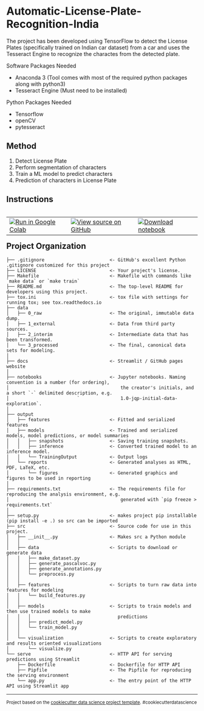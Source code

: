 Automatic-License-Plate-Recognition-India
==============================

The project has been developed using TensorFlow to detect the License Plates (specifically trained on Indian car dataset) from a car and uses the Tesseract Engine to recognize the charactes from the detected plate.

Software Packages Needed
- Anaconda 3 (Tool comes with most of the required python packages along with python3)
- Tesseract Engine (Must need to be installed)

Python Packages Needed
- Tensorflow
- openCV
- pytesseract


## Method

1. Detect License Plate
2. Perform segmentation of characters
3. Train a ML model to predict characters
4. Prediction of characters in License Plate

## Instructions
<table class="tfo-notebook-buttons" align="left">
  <td>
    <a target="_blank" href="https://colab.research.google.com/drive/1A0HUokNvbw37F_1QboYK8UezZcnzsSg4#scrollTo=08X32STHKNS4"><img src="https://www.tensorflow.org/images/colab_logo_32px.png" />Run in Google Colab</a>
  </td>
  <td>
    <a target="_blank" href="https://github.com/udaylunawat/Automatic-License-Plate-Recognition"><img src="https://www.tensorflow.org/images/GitHub-Mark-32px.png" />View source on GitHub</a>
  </td>
  <td>
    <a href="https://github.com/udaylunawat/Automatic-License-Plate-Recognition"><img src="https://www.tensorflow.org/images/download_logo_32px.png" />Download notebook</a>
  </td>
</table>


<br></br>


Project Organization
------------

    ├── .gitignore                        <- GitHub's excellent Python .gitignore customized for this project
    ├── LICENSE                           <- Your project's license.
    ├── Makefile                          <- Makefile with commands like `make data` or `make train`
    ├── README.md                         <- The top-level README for developers using this project.
    ├── tox.ini                           <- tox file with settings for running tox; see tox.readthedocs.io
    ├── data
    │   ├── 0_raw                         <- The original, immutable data dump.
    │   ├── 1_external                    <- Data from third party sources.
    │   ├── 2_interim                     <- Intermediate data that has been transformed.
    │   └── 3_processed                   <- The final, canonical data sets for modeling.
    │
    ├── docs                              <- Streamlit / GitHub pages website
    │
    ├── notebooks                         <- Jupyter notebooks. Naming convention is a number (for ordering),
    │                                         the creator's initials, and a short `-` delimited description, e.g.
    │                         `               1.0-jqp-initial-data-exploration`.
    │
    ├── output
    │   ├── features                      <- Fitted and serialized features
    │   ├── models                        <- Trained and serialized models, model predictions, or model summaries
    │   │   ├── snapshots                 <- Saving training snapshots.
    │   │   ├── inference                 <- Converted trained model to an inference model.
    │   │   └── TrainingOutput            <- Output logs
    │   └── reports                       <- Generated analyses as HTML, PDF, LaTeX, etc.
    │       └── figures                   <- Generated graphics and figures to be used in reporting
    │
    ├── requirements.txt                  <- The requirements file for reproducing the analysis environment, e.g.
    │                                         generated with `pip freeze > requirements.txt`
    │
    ├── setup.py                          <- makes project pip installable (pip install -e .) so src can be imported
    ├── src                               <- Source code for use in this project.
    │   ├── __init__.py                   <- Makes src a Python module
    │   │
    │   ├── data                          <- Scripts to download or generate data
    │   │   ├── make_dataset.py
    │   │   ├── generate_pascalvoc.py
    │   │   ├── generate_annotations.py
    │   │   └── preprocess.py    
    │   │
    │   ├── features                      <- Scripts to turn raw data into features for modeling
    │   │   └── build_features.py
    │   │
    │   ├── models                        <- Scripts to train models and then use trained models to make
    │   │   │                                predictions
    │   │   ├── predict_model.py
    │   │   └── train_model.py
    │   │
    │   └── visualization                 <- Scripts to create exploratory and results oriented visualizations
    │       └── visualize.py
    └── serve                             <- HTTP API for serving predictions using Streamlit
        ├── Dockerfile                    <- Dockerfile for HTTP API
        ├── Pipfile                       <- The Pipfile for reproducing the serving environment
        └── app.py                        <- The entry point of the HTTP API using Streamlit app

--------


<p><small>Project based on the <a target="_blank" href="https://drivendata.github.io/cookiecutter-data-science/">cookiecutter data science project template</a>. #cookiecutterdatascience</small></p>

